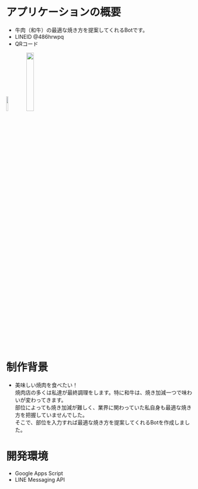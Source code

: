 # アプリケーションの概要
- 牛肉（和牛）の最適な焼き方を提案してくれるBotです。
- LINEID @486hrwpq
- QRコード  
<img src="https://user-images.githubusercontent.com/64761563/87368164-e4691380-c5b7-11ea-9b84-b22ac51259e3.png" width=10%>
<img src="https://user-images.githubusercontent.com/64761563/87365920-65251100-c5b2-11ea-8685-c95c14c14015.PNG" width=20%>


# 制作背景
- 美味しい焼肉を食べたい！  
焼肉店の多くは私達が最終調理をします。特に和牛は、焼き加減一つで味わいが変わってきます。  
部位によっても焼き加減が難しく、業界に関わっていた私自身も最適な焼き方を把握していませんでした。  
そこで、部位を入力すれば最適な焼き方を提案してくれるBotを作成しました。


# 開発環境
-  Google Apps Script  
-  LINE Messaging API
